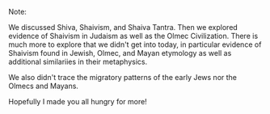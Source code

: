 Note:

We discussed Shiva, Shaivism, and Shaiva Tantra.
Then we explored evidence of Shaivism in Judaism as well as the Olmec Civilization.
There is much more to explore that we didn't get into today,
in particular evidence of Shaivism found in Jewish, Olmec, and Mayan etymology as well as additional similariies in their metaphysics. 

We also didn't trace the migratory patterns of the early Jews nor the Olmecs and Mayans.

Hopefully I made you all hungry for more! 
